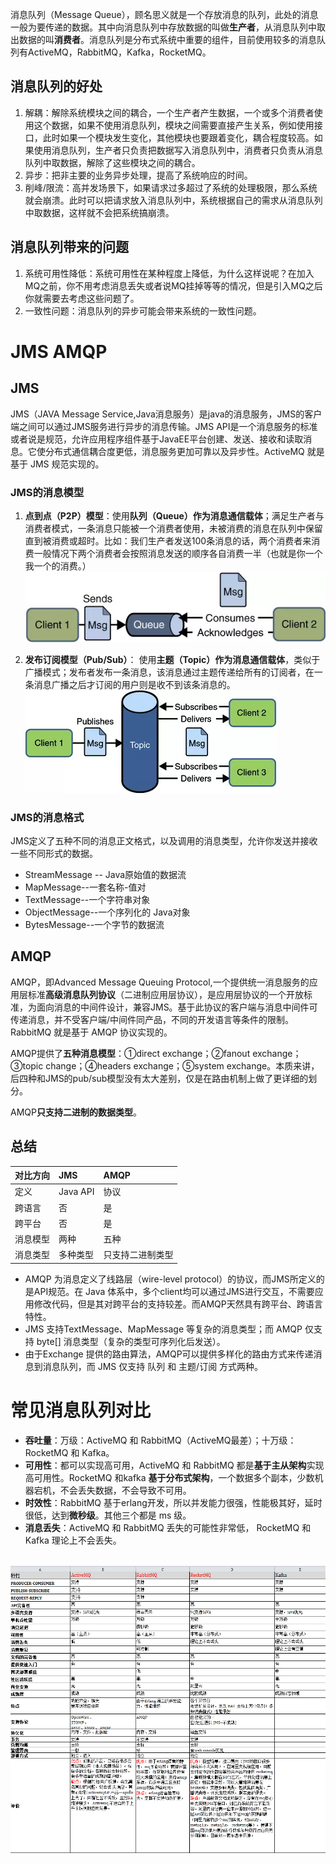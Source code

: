 消息队列（Message Queue），顾名思义就是一个存放消息的队列，此处的消息一般为要传递的数据。其中向消息队列中存放数据的叫做**生产者**，从消息队列中取出数据的叫**消费者**。消息队列是分布式系统中重要的组件，目前使用较多的消息队列有ActiveMQ，RabbitMQ，Kafka，RocketMQ。

## 消息队列的好处
1. 解耦：解除系统模块之间的耦合，一个生产者产生数据，一个或多个消费者使用这个数据，如果不使用消息队列，模块之间需要直接产生关系，例如使用接口，此时如果一个模块发生变化，其他模块也要跟着变化，耦合程度较高。如果使用消息队列，生产者只负责把数据写入消息队列中，消费者只负责从消息队列中取数据，解除了这些模块之间的耦合。
2. 异步：把非主要的业务异步处理，提高了系统响应的时间。
3. 削峰/限流：高并发场景下，如果请求过多超过了系统的处理极限，那么系统就会崩溃。此时可以把请求放入消息队列中，系统根据自己的需求从消息队列中取数据，这样就不会把系统搞崩溃。

## 消息队列带来的问题
1. 系统可用性降低：系统可用性在某种程度上降低，为什么这样说呢？在加入MQ之前，你不用考虑消息丢失或者说MQ挂掉等等的情况，但是引入MQ之后你就需要去考虑这些问题了。
2. 一致性问题：消息队列的异步可能会带来系统的一致性问题。


# JMS  AMQP
## JMS
JMS（JAVA Message Service,Java消息服务）是java的消息服务，JMS的客户端之间可以通过JMS服务进行异步的消息传输。JMS API是一个消息服务的标准或者说是规范，允许应用程序组件基于JavaEE平台创建、发送、接收和读取消息。它使分布式通信耦合度更低，消息服务更加可靠以及异步性。ActiveMQ 就是基于 JMS 规范实现的。

### JMS的消息模型
1. **点到点（P2P）模型**：使用**队列（Queue）作为消息通信载体**；满足生产者与消费者模式，一条消息只能被一个消费者使用，未被消费的消息在队列中保留直到被消费或超时。比如：我们生产者发送100条消息的话，两个消费者来消费一般情况下两个消费者会按照消息发送的顺序各自消费一半（也就是你一个我一个的消费。）
<br><img src=img/点对点模型.jpg><br>

2. **发布订阅模型（Pub/Sub）**： 使用**主题（Topic）作为消息通信载体**，类似于广播模式；发布者发布一条消息，该消息通过主题传递给所有的订阅者，在一条消息广播之后才订阅的用户则是收不到该条消息的。
<br><img src=img/发布订阅模型.jpg><br>

### JMS的消息格式
JMS定义了五种不同的消息正文格式，以及调用的消息类型，允许你发送并接收一些不同形式的数据。
* StreamMessage -- Java原始值的数据流
* MapMessage--一套名称-值对
* TextMessage--一个字符串对象
* ObjectMessage--一个序列化的 Java对象
* BytesMessage--一个字节的数据流

## AMQP
AMQP，即Advanced Message Queuing Protocol,一个提供统一消息服务的应用层标准**高级消息队列协议**（二进制应用层协议），是应用层协议的一个开放标准，为面向消息的中间件设计，兼容JMS。基于此协议的客户端与消息中间件可传递消息，并不受客户端/中间件同产品，不同的开发语言等条件的限制。RabbitMQ 就是基于 AMQP 协议实现的。

AMQP提供了**五种消息模型**：①direct exchange；②fanout exchange；③topic change；④headers exchange；⑤system exchange。本质来讲，后四种和JMS的pub/sub模型没有太大差别，仅是在路由机制上做了更详细的划分。

AMQP**只支持二进制的数据类型**。


## 总结
|对比方向|JMS     |AMQP|
|:---  |:----    |:----|
|定义   |Java API|协议|
|跨语言|否 |     是|
|跨平台|否  |     是|
|消息模型|两种 |   五种|
|消息类型|多种类型| 只支持二进制类型|

* AMQP 为消息定义了线路层（wire-level protocol）的协议，而JMS所定义的是API规范。在 Java 体系中，多个client均可以通过JMS进行交互，不需要应用修改代码，但是其对跨平台的支持较差。而AMQP天然具有跨平台、跨语言特性。
* JMS 支持TextMessage、MapMessage 等复杂的消息类型；而 AMQP 仅支持 byte[] 消息类型（复杂的类型可序列化后发送）。
* 由于Exchange 提供的路由算法，AMQP可以提供多样化的路由方式来传递消息到消息队列，而 JMS 仅支持 队列 和 主题/订阅 方式两种。

# 常见消息队列对比
* **吞吐量**：万级：ActiveMQ 和 RabbitMQ（ActiveMQ最差）；十万级：RocketMQ 和 Kafka。
* **可用性**：都可以实现高可用，ActiveMQ 和 RabbitMQ 都是**基于主从架构**实现高可用性。RocketMQ 和kafka **基于分布式架构**，一个数据多个副本，少数机器宕机，不会丢失数据，不会导致不可用。
* **时效性**：RabbitMQ 基于erlang开发，所以并发能力很强，性能极其好，延时很低，达到**微秒级**。其他三个都是 ms 级。
* **消息丢失**：ActiveMQ 和 RabbitMQ 丢失的可能性非常低， RocketMQ 和 Kafka 理论上不会丢失。

<br><img src=img/对比.png><br>

